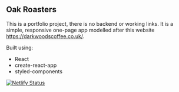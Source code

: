 ## Oak Roasters

This is a portfolio project, there is no backend or working links. It is a simple, responsive one-page app modelled after this website https://darkwoodscoffee.co.uk/.

Built using:

- React
- create-react-app
- styled-components

[![Netlify Status](https://api.netlify.com/api/v1/badges/c5249191-137b-492e-94f7-5f3cd0daf5b5/deploy-status)](https://app.netlify.com/sites/oak-roasters/deploys)

